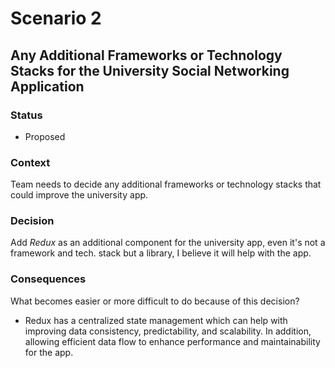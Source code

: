 # Scenario 2

## Any Additional Frameworks or Technology Stacks for the University Social Networking Application

### Status

- Proposed


### Context

Team needs to decide any additional frameworks or technology stacks that could improve the university app. 


### Decision

Add *Redux* as an additional component for the university app, even it's not a framework and tech. stack but a library, I believe it will help with the app. 

### Consequences

What becomes easier or more difficult to do because of this decision?

- Redux has a centralized state management which can help with improving data consistency, predictability, and scalability. In addition, allowing efficient data flow to enhance performance and maintainability for the app.   

